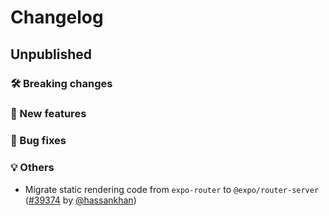 # Changelog

## Unpublished

### 🛠 Breaking changes

### 🎉 New features

### 🐛 Bug fixes

### 💡 Others

- Migrate static rendering code from `expo-router` to `@expo/router-server` ([#39374](https://github.com/expo/expo/pull/39374) by [@hassankhan](https://github.com/hassankhan))
